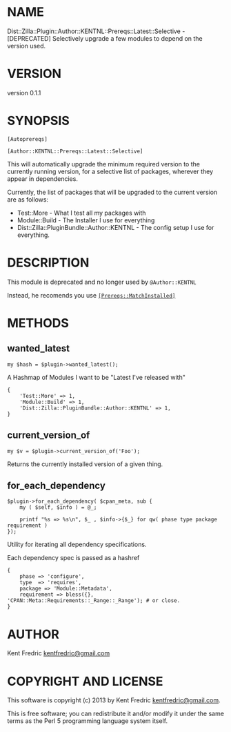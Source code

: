 # NAME

Dist::Zilla::Plugin::Author::KENTNL::Prereqs::Latest::Selective - \[DEPRECATED\] Selectively upgrade a few modules to depend on the version used.

# VERSION

version 0.1.1

# SYNOPSIS

	[Autoprereqs]

	[Author::KENTNL::Prereqs::Latest::Selective]

This will automatically upgrade the minimum required version to the currently running version, for a selective  list of packages,
wherever they appear in dependencies.

Currently, the list of packages that will be upgraded to the current version are as follows:

- Test::More    - What I test all my packages with
- Module::Build - The Installer I use for everything
- Dist::Zilla::PluginBundle::Author::KENTNL - The config setup I use for everything.

# DESCRIPTION

This module is deprecated and no longer used by `@Author::KENTNL`

Instead, he recomends you use [`[Prereqs::MatchInstalled]`](https://metacpan.org/pod/Dist::Zilla::Plugin::Prereqs::MatchInstalled)

# METHODS

## wanted\_latest

	my $hash = $plugin->wanted_latest();

A Hashmap of Modules I want to be "Latest I've released with"

	{
		'Test::More' => 1,
		'Module::Build' => 1,
		'Dist::Zilla::PluginBundle::Author::KENTNL' => 1,
	}

## current\_version\_of

	my $v = $plugin->current_version_of('Foo');

Returns the currently installed version of a given thing.

## for\_each\_dependency

	$plugin->for_each_dependency( $cpan_meta, sub {
		my ( $self, $info ) = @_;

		printf "%s => %s\n", $_ , $info->{$_} for qw( phase type package requirement )
	});

Utility for iterating all dependency specifications.

Each dependency spec is passed as a hashref

	{
		phase => 'configure',
		type  => 'requires',
		package => 'Module::Metadata',
		requirement => bless({}, 'CPAN::Meta::Requirements::_Range::_Range'); # or close.
	}

# AUTHOR

Kent Fredric <kentfredric@gmail.com>

# COPYRIGHT AND LICENSE

This software is copyright (c) 2013 by Kent Fredric <kentfredric@gmail.com>.

This is free software; you can redistribute it and/or modify it under
the same terms as the Perl 5 programming language system itself.
